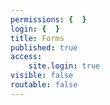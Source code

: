 ```yaml
---
permissions: {  }
login: {  }
title: Forms
published: true
access:
    site.login: true
visible: false
routable: false
---
```


